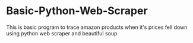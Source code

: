 # Basic-Python-Web-Scraper
This is basic program to trace amazon products when it's prices fell down using python web scraper and beautiful soup
